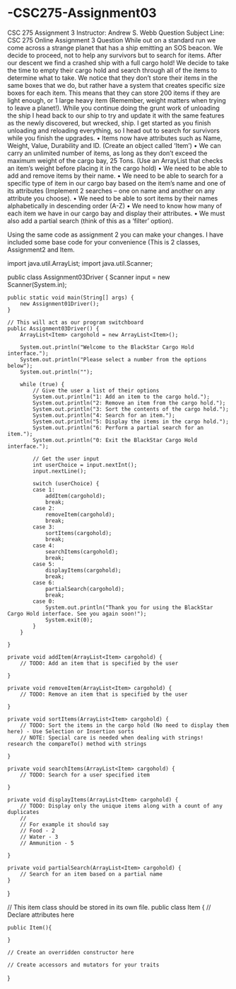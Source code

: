 # -CSC275-Assignment03

CSC 275 Assignment 3
Instructor: Andrew S. Webb
Question Subject Line: CSC 275 Online Assignment 3 Question
While out on a standard run we come across a strange planet that has a ship emitting an SOS beacon. We decide to proceed, not to help any survivors but to search for items. After our descent we find a crashed ship with a full cargo hold! We decide to take the time to empty their cargo hold and search through all of the items to determine what to take. We notice that they don’t store their items in the same boxes that we do, but rather have a system that creates specific size boxes for each item. This means that they can store 200 items if they are light enough, or 1 large heavy item (Remember, weight matters when trying to leave a planet!).
While you continue doing the grunt work of unloading the ship I head back to our ship to try and update it with the same features as the newly discovered, but wrecked, ship. I get started as you finish unloading and reloading everything, so I head out to search for survivors while you finish the upgrades.
•	Items now have attributes such as Name, Weight, Value, Durability and ID. (Create an object called ‘Item’)
•	We can carry an unlimited number of items, as long as they don’t exceed the maximum weight of the cargo bay, 25 Tons. (Use an ArrayList that checks an item’s weight before placing it in the cargo hold)
•	We need to be able to add and remove items by their name.
•	We need to be able to search for a specific type of item in our cargo bay based on the item’s name and one of its attributes (Implement 2 searches – one on name and another on any attribute you choose).
•	We need to be able to sort items by their names alphabetically in descending order (A-Z)
•	We need to know how many of each item we have in our cargo bay and display their attributes.
•	We must also add a partial search (think of this as a ‘filter’ option).

Using the same code as assignment 2 you can make your changes. I have included some base code for your convenience (This is 2 classes, Assignment2 and Item.

import java.util.ArrayList;
import java.util.Scanner;

public class Assignment03Driver {
	Scanner input = new Scanner(System.in);

	public static void main(String[] args) {
		new Assignment01Driver();
	}

	// This will act as our program switchboard
	public Assignment03Driver() {
		ArrayList<Item> cargohold = new ArrayList<Item>();

		System.out.println("Welcome to the BlackStar Cargo Hold interface.");
		System.out.println("Please select a number from the options below");
		System.out.println("");

		while (true) {
			// Give the user a list of their options
			System.out.println("1: Add an item to the cargo hold.");
			System.out.println("2: Remove an item from the cargo hold.");
			System.out.println("3: Sort the contents of the cargo hold.");
			System.out.println("4: Search for an item.");
			System.out.println("5: Display the items in the cargo hold.");
			System.out.println("6: Perform a partial search for an item.");
			System.out.println("0: Exit the BlackStar Cargo Hold interface.");

			// Get the user input
			int userChoice = input.nextInt();
			input.nextLine();

			switch (userChoice) {
			case 1:
				addItem(cargohold);
				break;
			case 2:
				removeItem(cargohold);
				break;
			case 3:
				sortItems(cargohold);
				break;
			case 4:
				searchItems(cargohold);
				break;
			case 5:
				displayItems(cargohold);
				break;
			case 6:
				partialSearch(cargohold);
				break;
			case 0:
				System.out.println("Thank you for using the BlackStar Cargo Hold interface. See you again soon!");
				System.exit(0);
			}
		}

	}

	private void addItem(ArrayList<Item> cargohold) {
		// TODO: Add an item that is specified by the user

	}

	private void removeItem(ArrayList<Item> cargohold) {
		// TODO: Remove an item that is specified by the user

	}

	private void sortItems(ArrayList<Item> cargohold) {
		// TODO: Sort the items in the cargo hold (No need to display them here) - Use Selection or Insertion sorts
		// NOTE: Special care is needed when dealing with strings! research the compareTo() method with strings

	}

	private void searchItems(ArrayList<Item> cargohold) {
		// TODO: Search for a user specified item

	}

	private void displayItems(ArrayList<Item> cargohold) {
		// TODO: Display only the unique items along with a count of any duplicates
		//
		// For example it should say
		// Food - 2
		// Water - 3
		// Ammunition - 5

	}

	private void partialSearch(ArrayList<Item> cargohold) {
		// Search for an item based on a partial name
	}
}

// This item class should be stored in its own file.
public class Item {
	// Declare attributes here
	
	public Item(){
		
	}
	
	// Create an overridden constructor here
	
	// Create accessors and mutators for your traits
}

